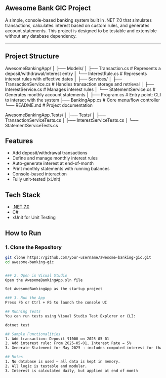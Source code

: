 ﻿## Awesome Bank GIC Project

A simple, console-based banking system built in .NET 7.0 that simulates transactions, calculates interest based on custom rules, and generates account statements. This project is designed to be testable and extensible without any database dependency.

---

## Project Structure
AwesomeBankingApp/
│
├── Models/
│ ├── Transaction.cs # Represents a deposit/withdrawal/interest entry
│ └── InterestRule.cs # Represents interest rules with effective dates
│
├── Services/
│ ├── TransactionService.cs # Handles transaction storage and retrieval
│ ├── InterestService.cs # Manages interest rules
│ └── StatementService.cs # Generates monthly account statements
│
├── Program.cs # Entry point: CLI to interact with the system
├── BankingApp.cs # Core menu/flow controller
└── README.md # Project documentation

AwesomeBankingApp.Tests/
│
├── Tests/
│ ├── TransactionServiceTests.cs
│ ├── InterestServiceTests.cs
│ └── StatementServiceTests.cs


## Features

- Add deposit/withdrawal transactions
- Define and manage monthly interest rules
- Auto-generate interest at end-of-month
- Print monthly statements with running balances
- Console-based interaction
- Fully unit-tested (xUnit)

## Tech Stack

- [.NET 7.0](https://dotnet.microsoft.com/en-us/download/dotnet/7.0)
- C#
- xUnit for Unit Testing

## How to Run

### 1. Clone the Repository
```bash
git clone https://github.com/your-username/awesome-banking-gic.git
cd awesome-banking-gic


### 2. Open in Visual Studio
Open the AwesomeBankingApp.sln file

Set AwesomeBankingApp as the startup project

### 3. Run the App
Press F5 or Ctrl + F5 to launch the console UI

## Running Tests
You can run tests using Visual Studio Test Explorer or CLI:

dotnet test

## Sample Functionalities
1. Add transaction: Deposit ₹1000 on 2025-05-01
2. Add interest rule: From 2025-05-01, Interest Rate = 5%
3. Generate Statement for May 2025 → includes computed interest for that month

## Notes
1. No database is used — all data is kept in memory.
2. All logic is testable and modular.
3. Interest is calculated daily, but applied at end of month